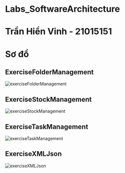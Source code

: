 # Labs_SoftwareArchitecture
# Trần Hiển Vinh - 21015151

# Sơ đồ
## ExerciseFolderManagement
![exerciseFolderManagement](https://github.com/user-attachments/assets/83b08486-0f30-4376-bfaa-7903a0d8c532)

## ExerciseStockManagement
![exerciseStockManagement](https://github.com/user-attachments/assets/4a5af5d8-2bc2-4efe-b823-6d34eff89c23)

## ExerciseTaskManagement
![exerciseTaskManagement](https://github.com/user-attachments/assets/27ad3b4f-07fd-42cd-b541-19c86a701858)

## ExerciseXMLJson
![exerciseXMLJson](https://github.com/user-attachments/assets/1fd6accd-a2c2-4236-b620-2026fc74f5de)
